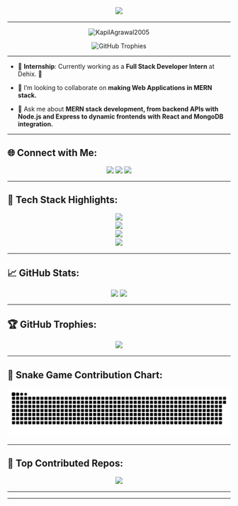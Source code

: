 <p align="center">
  <img src="https://readme-typing-svg.herokuapp.com?font=Fira+Code&size=28&pause=1000&color=0FB7FF&center=true&vCenter=true&width=1000&lines=Welcome+to+My+Dev+Universe+🚀;B.Tech+Student+%7C+Full+Stack+Developer+%7C+Lifelong+Learner" />
</p>

---

<p align="center"> <img src="https://komarev.com/ghpvc/?username=KapilAgrawal2005&label=Profile%20views&color=0e75b6&style=flat" alt="KapilAgrawal2005" /> </p>

<p align="center">
  <img src="https://github-profile-trophy.vercel.app/?username=KapilAgrawal2005&theme=radical&column=5&margin-w=15&margin-h=15" alt="GitHub Trophies" />
</p>

---

- 🎯 **Internship**: Currently working as a **Full Stack Developer Intern** at Dehix. 🚀

- 🤝 I’m looking to collaborate on **making Web Applications in MERN stack.**

- 💬 Ask me about **MERN stack development, from backend APIs with Node.js and Express to dynamic frontends with React and MongoDB integration.**

--- 

## 🌐 Connect with Me:

<p align="center">
  <a href="https://www.instagram.com/ig_kapil_agrawal?igsh=MW81YWppd3IyNW8weg=="><img src="https://img.shields.io/badge/Instagram-%23E4405F.svg?logo=Instagram&logoColor=white" /></a>
  <a href="http://www.linkedin.com/in/kapil-agrawal28"><img src="https://img.shields.io/badge/LinkedIn-%230077B5.svg?logo=linkedin&logoColor=white" /></a>
  <a href="mailto:kapilagrawal448@gmail.com"><img src="https://img.shields.io/badge/Email-D14836?logo=gmail&logoColor=white" /></a>
</p>

---

## 🧠 Tech Stack Highlights:

<p align="center">
  <img src="https://skillicons.dev/icons?i=html,css,js,java,python,cpp" /><br>
  <img src="https://skillicons.dev/icons?i=react,redux,nodejs,express,mongodb,mysql" /><br>
  <img src="https://skillicons.dev/icons?i=bootstrap,tailwind,figma,vercel,firebase" /><br>
  <img src="https://skillicons.dev/icons?i=git,github,vscode,postman,androidstudio" />
</p>

---

## 📈 GitHub Stats:

<p align="center">
  <img src="https://github-readme-stats.vercel.app/api?username=KapilAgrawal2005&theme=tokyonight&show_icons=true&hide_border=false&count_private=true" height="175"/>
  <img src="https://github-readme-stats.vercel.app/api/top-langs/?username=KapilAgrawal2005&layout=compact&theme=tokyonight&hide_border=false" height="175"/>
</p>

---

## 🏆 GitHub Trophies:

<p align="center">
  <img src="https://github-profile-trophy.vercel.app/?username=KapilAgrawal2005&theme=tokyonight&no-frame=true&row=1&column=7" />
</p>

---

## 🐍 Snake Game Contribution Chart:
![snake gif](https://github.com/KapilAgrawal2005/KapilAgrawal2005/blob/output/github-snake-dark.svg)

---

## 🚀 Top Contributed Repos:

<p align="center">
  <img src="https://github-contributor-stats.vercel.app/api?username=KapilAgrawal2005&limit=5&theme=tokyonight&combine_all_yearly_contributions=true" />
</p>

---

---

<!-- Custom Designed by sensaishammi with 💙 using GPRM and Skillicons -->
